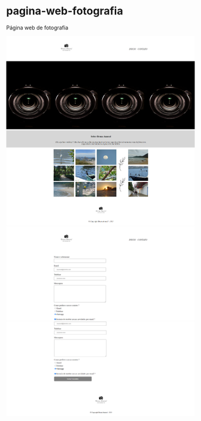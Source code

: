 # pagina-web-fotografia
Página web de fotografia

<img src="pagina-de-inicio.png">
<img src="pagina-de-inicio-continuacao.png">
<img src="pagina-de-contato.png">
<img src="pagina-de-contato-continuacao.png">
